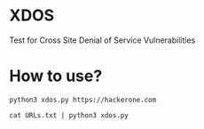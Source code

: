 # XDOS
Test for Cross Site Denial of Service Vulnerabilities

# How to use?

`python3 xdos.py https://hackerone.com`

`cat URLs.txt | python3 xdos.py`
